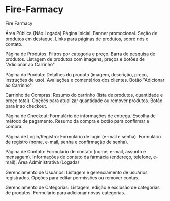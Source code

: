 # Fire-Farmacy
Fire Farmacy

Área Pública (Não Logada)
Página Inicial:
Banner promocional.
Seção de produtos em destaque.
Links para páginas de produtos, sobre nós e contato.

Página de Produtos:
Filtros por categoria e preço.
Barra de pesquisa de produtos.
Listagem de produtos com imagens, preços e botões de "Adicionar ao Carrinho".

Página do Produto:
Detalhes do produto (imagem, descrição, preço, instruções de uso).
Avaliações e comentários dos clientes.
Botão "Adicionar ao Carrinho".

Carrinho de Compras:
Resumo do carrinho (lista de produtos, quantidade e preço total).
Opções para atualizar quantidade ou remover produtos.
Botão para ir ao checkout.

Página de Checkout:
Formulário de informações de entrega.
Escolha de método de pagamento.
Resumo da compra e botão para confirmar a compra.

Página de Login/Registro:
Formulário de login (e-mail e senha).
Formulário de registro (nome, e-mail, senha e confirmação de senha).

Página de Contato:
Formulário de contato (nome, e-mail, assunto e mensagem).
Informações de contato da farmácia (endereço, telefone, e-mail).
Área Administrativa (Logada)

Gerenciamento de Usuários:
Listagem e gerenciamento de usuários registrados.
Opções para editar permissões ou remover contas.

Gerenciamento de Categorias:
Listagem, edição e exclusão de categorias de produtos.
Formulário para adicionar novas categorias.

